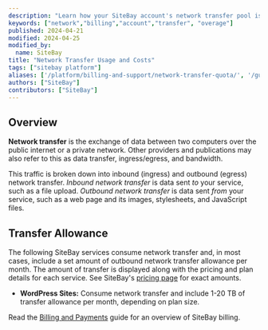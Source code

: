 ```yaml
---
description: "Learn how your SiteBay account's network transfer pool is calculated and billed."
keywords: ["network","billing","account","transfer", "overage"]
published: 2024-04-21
modified: 2024-04-25
modified_by:
  name: SiteBay
title: "Network Transfer Usage and Costs"
tags: ["sitebay platform"]
aliases: ['/platform/billing-and-support/network-transfer-quota/', '/guides/network-transfer-quota/','/guides/network-transfer/']
authors: ["SiteBay"]
contributors: ["SiteBay"]
---
```


## Overview

**Network transfer** is the exchange of data between two computers over the public internet or a private network. Other providers and publications may also refer to this as data transfer, ingress/egress, and bandwidth.

This traffic is broken down into inbound (ingress) and outbound (egress) network transfer. *Inbound network transfer* is data sent *to* your service, such as a file upload. *Outbound network transfer* is data sent *from* your service, such as a web page and its images, stylesheets, and JavaScript files.

## Transfer Allowance

The following SiteBay services consume network transfer and, in most cases, include a set amount of outbound network transfer allowance per month. The amount of transfer is displayed along with the pricing and plan details for each service. See SiteBay's [pricing page](https://www.sitebay.org/pricing) for exact amounts.

- **WordPress Sites:** Consume network transfer and include 1-20 TB of transfer allowance per month, depending on plan size.

Read the [Billing and Payments](/docs/products/platform/billing/) guide for an overview of SiteBay billing.